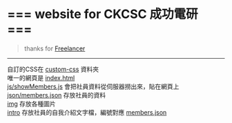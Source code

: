 === website for CKCSC 成功電研 ===
==================================

> thanks for [Freelancer](./THANKS.md)

---

自訂的CSS在 [custom-css](./custom-css) 資料夾  
唯一的網頁是 [index.html](./index,html)  
[js/showMembers.js](./js/showMembers.js) 會把社員資料從伺服器撈出來，貼在網頁上  
[json/members.json](./json/members.json) 存放社員的資料  
[img](./img) 存放各種圖片  
[intro](./intro) 存放社員的自我介紹文字檔，編號對應 [members.json](./json/members.json)  
